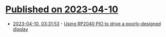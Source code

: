 # [Published on 2023-04-10](index.md)

* [2023-04-10, 03:31:53](https://lobste.rs/s/c2tk4e/using_rp2040_pio_drive_poorly_designed) - [Using RP2040 PIO to drive a poorly-designed display](http://dmitry.gr/?r=06.%20Thoughts&proj=09.ComplexPioMachines)
